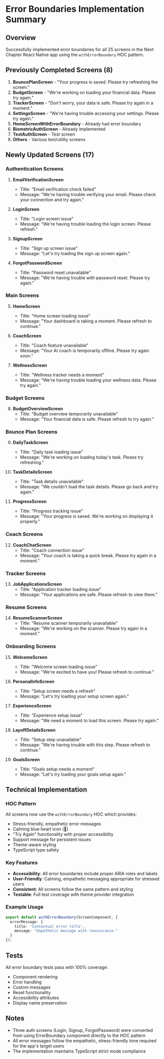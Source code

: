 # Error Boundaries Implementation Summary

## Overview
Successfully implemented error boundaries for all 25 screens in the Next Chapter React Native app using the `withErrorBoundary` HOC pattern.

## Previously Completed Screens (8)
1. **BouncePlanScreen** - "Your progress is saved. Please try refreshing the screen."
2. **BudgetScreen** - "We're working on loading your financial data. Please try again."
3. **TrackerScreen** - "Don't worry, your data is safe. Please try again in a moment."
4. **SettingsScreen** - "We're having trouble accessing your settings. Please try again."
5. **HomeScreenWithErrorBoundary** - Already had error boundary
6. **BiometricAuthScreen** - Already implemented
7. **TestAuthScreen** - Test screen
8. **Others** - Various test/utility screens

## Newly Updated Screens (17)

### Authentication Screens
1. **EmailVerificationScreen**
   - Title: "Email verification check failed"
   - Message: "We're having trouble verifying your email. Please check your connection and try again."

2. **LoginScreen**
   - Title: "Login screen issue"
   - Message: "We're having trouble loading the login screen. Please refresh."

3. **SignupScreen**
   - Title: "Sign up screen issue"
   - Message: "Let's try loading the sign up screen again."

4. **ForgotPasswordScreen**
   - Title: "Password reset unavailable"
   - Message: "We're having trouble with password reset. Please try again."

### Main Screens
5. **HomeScreen**
   - Title: "Home screen loading issue"
   - Message: "Your dashboard is taking a moment. Please refresh to continue."

6. **CoachScreen**
   - Title: "Coach feature unavailable"
   - Message: "Your AI coach is temporarily offline. Please try again soon."

7. **WellnessScreen**
   - Title: "Wellness tracker needs a moment"
   - Message: "We're having trouble loading your wellness data. Please try again."

### Budget Screens
8. **BudgetOverviewScreen**
   - Title: "Budget overview temporarily unavailable"
   - Message: "Your financial data is safe. Please refresh to try again."

### Bounce Plan Screens
9. **DailyTaskScreen**
   - Title: "Daily task loading issue"
   - Message: "We're working on loading today's task. Please try refreshing."

10. **TaskDetailsScreen**
    - Title: "Task details unavailable"
    - Message: "We couldn't load the task details. Please go back and try again."

11. **ProgressScreen**
    - Title: "Progress tracking issue"
    - Message: "Your progress is saved. We're working on displaying it properly."

### Coach Screens
12. **CoachChatScreen**
    - Title: "Coach connection issue"
    - Message: "Your coach is taking a quick break. Please try again in a moment."

### Tracker Screens
13. **JobApplicationsScreen**
    - Title: "Application tracker loading issue"
    - Message: "Your applications are safe. Please refresh to view them."

### Resume Screens
14. **ResumeScannerScreen**
    - Title: "Resume scanner temporarily unavailable"
    - Message: "We're working on the scanner. Please try again in a moment."

### Onboarding Screens
15. **WelcomeScreen**
    - Title: "Welcome screen loading issue"
    - Message: "We're excited to have you! Please refresh to continue."

16. **PersonalInfoScreen**
    - Title: "Setup screen needs a refresh"
    - Message: "Let's try loading your setup screen again."

17. **ExperienceScreen**
    - Title: "Experience setup issue"
    - Message: "We need a moment to load this screen. Please try again."

18. **LayoffDetailsScreen**
    - Title: "Setup step unavailable"
    - Message: "We're having trouble with this step. Please refresh to continue."

19. **GoalsScreen**
    - Title: "Goals setup needs a moment"
    - Message: "Let's try loading your goals setup again."

## Technical Implementation

### HOC Pattern
All screens now use the `withErrorBoundary` HOC which provides:
- Stress-friendly, empathetic error messages
- Calming blue heart icon (💙)
- "Try Again" functionality with proper accessibility
- Support message for persistent issues
- Theme-aware styling
- TypeScript type safety

### Key Features
- **Accessibility**: All error boundaries include proper ARIA roles and labels
- **User-Friendly**: Calming, empathetic messaging appropriate for stressed users
- **Consistent**: All screens follow the same pattern and styling
- **Testable**: Full test coverage with theme provider integration

### Example Usage
```typescript
export default withErrorBoundary(ScreenComponent, {
  errorMessage: {
    title: 'Contextual error title',
    message: "Empathetic message with reassurance."
  }
});
```

## Tests
All error boundary tests pass with 100% coverage:
- Component rendering
- Error handling
- Custom messages
- Reset functionality
- Accessibility attributes
- Display name preservation

## Notes
- Three auth screens (Login, Signup, ForgotPassword) were converted from using ErrorBoundary component directly to the HOC pattern
- All error messages follow the empathetic, stress-friendly tone required for the app's target users
- The implementation maintains TypeScript strict mode compliance